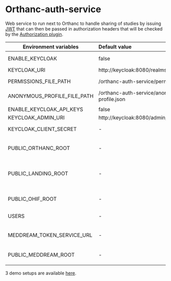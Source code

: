 <!--
SPDX-FileCopyrightText: 2022 - 2025 Orthanc Team SRL <info@orthanc.team>

SPDX-License-Identifier: CC0-1.0
-->

# Orthanc-auth-service

Web service to run next to Orthanc to handle sharing of studies by issuing [JWT](https://jwt.io/) that can then be passed
in authorization headers that will be checked by the [Authorization plugin](https://book.orthanc-server.com/plugins/authorization.html).

| Environment variables       | Default value                                | Description                                                                                                                                                         |
|-----------------------------|:---------------------------------------------|:--------------------------------------------------------------------------------------------------------------------------------------------------------------------|
| ENABLE_KEYCLOAK             | false                                        | Connects the auth-service to keycloak to handle users                                                                                                               |
| KEYCLOAK_URI                | http://keycloak:8080/realms/orthanc/         | The URI of the realm to use.                                                                                                                                        |
| PERMISSIONS_FILE_PATH       | /orthanc-auth-service/permissions.json       | Path to a file containing the mapping between keycloak roles and permissions.                                                                                       |
| ANONYMOUS_PROFILE_FILE_PATH | /orthanc-auth-service/anonymous-profile.json | Path to a file containing the definition of the anonymous profile. |
|                             |                                              |                                                                                                                                                                     |
| ENABLE_KEYCLOAK_API_KEYS    | false                                        | Enables the API keys support in Keycloak                                                                                                                            | 
| KEYCLOAK_ADMIN_URI          | http://keycloak:8080/admin/realms/orthanc/   | The URI of admin API of the realm to use.                                                                                                                           |
| KEYCLOAK_CLIENT_SECRET      | -                                            | `admin-cli` client secret used to authenticate to the Keycloak admin API                                                                                            |
|                             |                                              |                                                                                                                                                                     |
| PUBLIC_ORTHANC_ROOT         | -                                            | The public root URL to Orthanc when using links to access resources. e.g: `http://localhost/orthanc/`                                                               |
| PUBLIC_LANDING_ROOT         | -                                            | The landing page URL for links.  This page will check the token validity and redirect to e.g. a viewer.  e.g.: `http://localhost/orthanc/ui/app/token-landing.html` |
| PUBLIC_OHIF_ROOT            | -                                            | The public root URL to OHIF when using links to access resources. e.g: `https://ohif.my.site/`                                                                      |
| USERS                       | -                                            | Define a list of user/pwd that can access this webservice.                                                                                                          |
|                             |                                              |                                                                                                                                                                     |
| MEDDREAM_TOKEN_SERVICE_URL  | -                                            | The URL to the MedDream token service. e.g `http://meddream-token-service:8088/v3/generate`                                                                         |
| PUBLIC_MEDDREAM_ROOT        | -                                            | The public root URL to access the MedDream viewer. e.g `http://localhost/meddream/`                                                                                 |

3 demo setups are available [here](https://github.com/orthanc-team/orthanc-auth-service/tree/main/minimal-setup).
